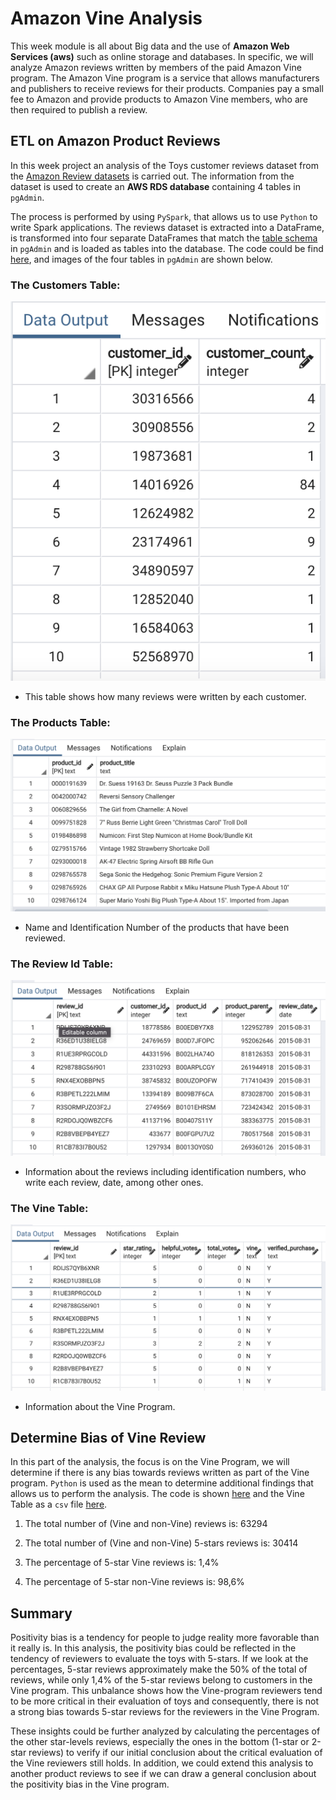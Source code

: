 # Amazon Vine Analysis

This week module is all about Big data and the use of **Amazon Web Services (aws)** such as online storage and databases. In specific, we will analyze Amazon reviews written by members of the paid Amazon Vine program. The Amazon Vine program is a service that allows manufacturers and publishers to receive reviews for their products. Companies pay a small fee to Amazon and provide products to Amazon Vine members, who are then required to publish a review.

## ETL on Amazon Product Reviews

In this week project an analysis of the Toys customer reviews dataset from the [Amazon Review datasets](https://s3.amazonaws.com/amazon-reviews-pds/tsv/index.txt) is carried out.  The information from the dataset is used to create an **AWS RDS database** containing 4 tables in `pgAdmin`.  

The process is performed by using `PySpark`, that allows us to use `Python` to write Spark applications.  The reviews dataset is extracted into a DataFrame, is transformed into four separate DataFrames that match the [table schema](https://raw.githubusercontent.com/LeidyDoradoM/Amazon_Vine_Analysis/main/Resources/challenge_schema.sql) in `pgAdmin` and is loaded as tables into the database.  The code could be find [here](https://raw.githubusercontent.com/LeidyDoradoM/Amazon_Vine_Analysis/main/Amazon_Reviews_ETL.ipynb), and images of the four tables in `pgAdmin` are shown below.

### The Customers Table:

![customer](https://raw.githubusercontent.com/LeidyDoradoM/Amazon_Vine_Analysis/main/Images/Customer_table.png)
- This table shows how many reviews were written by each customer.  

### The Products Table:

![products](https://raw.githubusercontent.com/LeidyDoradoM/Amazon_Vine_Analysis/main/Images/Products_table.png)
- Name and Identification Number of the products that have been reviewed.

### The Review Id Table:

![review](https://raw.githubusercontent.com/LeidyDoradoM/Amazon_Vine_Analysis/main/Images/Review_id_table.png)
- Information about the reviews including identification numbers, who write each review, date, among other ones.

### The Vine Table:

![vine](https://raw.githubusercontent.com/LeidyDoradoM/Amazon_Vine_Analysis/main/Images/Vine_table.png)
- Information about the Vine Program. 

## Determine Bias of Vine Review

In this part of the analysis, the focus is on the Vine Program, we will determine if there is any bias towards reviews written as part of the Vine program. `Python` is used as the mean to determine additional findings that allows us to perform the analysis.  The code is shown [here](https://raw.githubusercontent.com/LeidyDoradoM/Amazon_Vine_Analysis/main/Vine_Review_Analysis.ipynb) and the Vine Table as a `csv` file [here](https://raw.githubusercontent.com/LeidyDoradoM/Amazon_Vine_Analysis/main/Resources/vine_table.csv).

1. The total number of (Vine and non-Vine) reviews is: 63294 

2. The total number of (Vine and non-Vine) 5-stars reviews is: 30414

3. The percentage of 5-star Vine reviews is: 1,4%

4. The percentage of 5-star non-Vine reviews is: 98,6%

## Summary 

Positivity bias is a tendency for people to judge reality more favorable than it really is. In this analysis, the positivity bias could be reflected in the tendency of reviewers to evaluate the toys with 5-stars.  If we look at the percentages, 5-star reviews approximately make the 50% of the total of reviews, while only 1,4% of the 5-star reviews belong to customers in the Vine program. This unbalance shows how the Vine-program reviewers tend to be more critical in their evaluation of toys and consequently, there is not a strong bias towards 5-star reviews for the reviewers in the Vine Program.

These insights could be further analyzed by calculating the percentages of the other star-levels reviews, especially the ones in the bottom (1-star or 2-star reviews) to verify if our initial conclusion about the critical evaluation of the Vine reviewers still holds. In addition, we could extend this analysis to another product reviews to see if  we can draw a general conclusion about the positivity bias in the Vine program.
